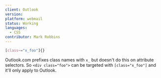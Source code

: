 ```yaml
---
client: Outlook
version:
platform: webmail
status: Working
languages:
  - CSS
contributor: Mark Robbins
---
```


```css
[class~="x_foo"]{}
```

Outlook.com prefixes class names with `x_` but doesn't do this on attribute selectors. So `<div class="foo">` can be targeted with `[class="x_foo"]` and it'll only apply to Outlook.
